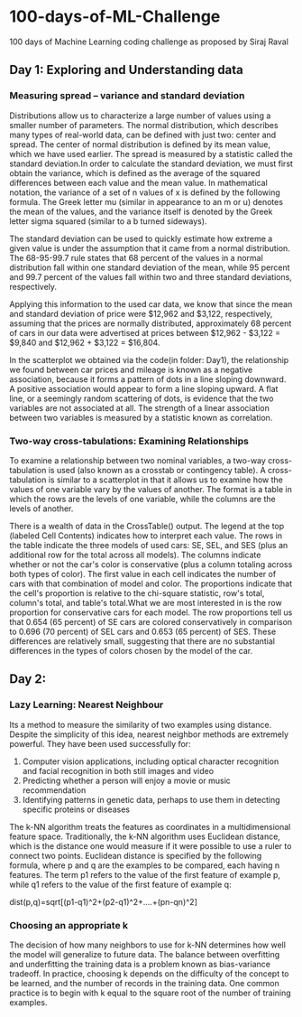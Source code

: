 # 100-days-of-ML-Challenge
100 days of Machine Learning coding challenge as proposed by Siraj Raval

## Day 1: Exploring and Understanding data

### Measuring spread – variance and standard deviation

Distributions allow us to characterize a large number of values using a smaller number of parameters. The normal distribution, which describes many types of real-world data, can be defined with just two: center and spread. The center of normal distribution is defined by its mean value, which we have used earlier. The spread is measured by a statistic called the standard deviation.In order to calculate the standard deviation, we must first obtain the variance, which is defined as the average of the squared differences between each value and the mean value. In mathematical notation, the variance of a set of n values of x is defined by the following formula. The Greek letter mu (similar in appearance to an m or u) denotes the mean of the values, and the variance itself is denoted by the Greek letter sigma squared (similar to a b turned sideways).

The standard deviation can be used to quickly estimate how extreme a given value is under the assumption that it came from a normal distribution. The 68-95-99.7 rule states that 68 percent of the values in a normal distribution fall within one standard deviation of the mean, while 95 percent and 99.7 percent of the values fall within two and three standard deviations, respectively. 

Applying this information to the used car data, we know that since the mean and standard deviation of price were $12,962 and $3,122, respectively, assuming that the prices are normally distributed, approximately 68 percent of cars in our data were advertised at prices between $12,962 - $3,122 = $9,840 and $12,962 + $3,122 = $16,804.

In the scatterplot we obtained via the code(in folder: Day1), the relationship we found between car prices and mileage is known as a negative association, because it forms a pattern of dots in a line sloping downward. A positive association would appear to form a line sloping upward. A flat line, or a seemingly random scattering of dots, is evidence that the two variables are not associated at all. The strength of a linear association between two variables is measured by a statistic known as correlation.

### Two-way cross-tabulations: Examining Relationships

To examine a relationship between two nominal variables, a two-way cross-tabulation is used (also known as a crosstab or contingency table). A cross-tabulation is similar to a scatterplot in that it allows us to examine how the values of one variable vary by the values of another. The format is a table in which the rows are the levels of one variable, while the columns are the levels of another.

There is a wealth of data in the CrossTable() output. The legend at the top (labeled Cell Contents) indicates how to interpret each value. The rows in the table indicate the three models of used cars: SE, SEL, and SES (plus an additional row for the total across all models). The columns indicate whether or not the car's color is conservative (plus a column totaling across both types of color). The first value in each cell indicates the number of cars with that combination of model and color. The proportions indicate that the cell's proportion is relative to the chi-square statistic, row's total, column's total, and table's total.What we are most interested in is the row proportion for conservative cars for each model. The row proportions tell us that 0.654 (65 percent) of SE cars are colored conservatively in comparison to 0.696 (70 percent) of SEL cars and 0.653 (65 percent) of SES. These differences are relatively small, suggesting that there are no substantial differences in the types of colors chosen by the model of the car.


## Day 2:

### Lazy Learning: Nearest Neighbour 

Its a method to measure the similarity of two examples using distance. Despite the simplicity of this idea, nearest neighbor methods are extremely powerful. They have been used successfully for:
1. Computer vision applications, including optical character recognition and facial recognition in both still images and video
2. Predicting whether a person will enjoy a movie or music recommendation
3. Identifying patterns in genetic data, perhaps to use them in detecting specific proteins or diseases

The k-NN algorithm treats the features as coordinates in a multidimensional feature space. Traditionally, the k-NN algorithm uses Euclidean distance, which is the distance one would measure if it were possible to use a ruler to connect two points.
Euclidean distance is specified by the following formula, where p and q are the examples to be compared, each having n features. The term p1 refers to the value of the first feature of example p, while q1 refers to the value of the first feature of example q:

dist(p,q)=sqrt[(p1-q1)^2+(p2-q1)^2+....+(pn-qn)^2]

### Choosing an appropriate k

The decision of how many neighbors to use for k-NN determines how well the model will generalize to future data. The balance between overfitting and underfitting the training data is a problem known as bias-variance tradeoff. 
In practice, choosing k depends on the difficulty of the concept to be learned, and the number of records in the training data. One common practice is to begin with k equal to the square root of the number of training examples. 
